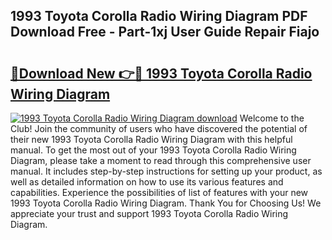 ## 1993 Toyota Corolla Radio Wiring Diagram PDF Download Free - Part-1xj User Guide Repair Fiajo

# <h2><a href="http://dfs4hjf.blite.top/?on=1993+Toyota+Corolla+Radio+Wiring+Diagram">🔗Download New 👉🔴 1993 Toyota Corolla Radio Wiring Diagram</a></h2>

[![1993 Toyota Corolla Radio Wiring Diagram download](https://i.imgur.com/lujVjoI.png)](http://dfs4hjf.blite.top/?on=1993+Toyota+Corolla+Radio+Wiring+Diagram)
Welcome to the Club! Join the community of users who have discovered the potential of their new 1993 Toyota Corolla Radio Wiring Diagram with this helpful manual. To get the most out of your 1993 Toyota Corolla Radio Wiring Diagram, please take a moment to read through this comprehensive user manual. It includes step-by-step instructions for setting up your product, as well as detailed information on how to use its various features and capabilities. Experience the possibilities of list of features with your new 1993 Toyota Corolla Radio Wiring Diagram. Thank You for Choosing Us! We appreciate your trust and support 1993 Toyota Corolla Radio Wiring Diagram.
